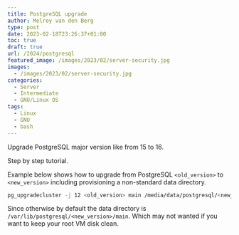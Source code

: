 ```yaml
---
title: PostgreSQL upgrade
author: Melroy van den Berg
type: post
date: 2023-02-18T23:26:37+01:00
toc: true
draft: true
url: /2024/postgresql
featured_image: /images/2023/02/server-security.jpg
images:
  - /images/2023/02/server-security.jpg
categories:
  - Server
  - Intermediate
  - GNU/Linux OS
tags:
  - Linux
  - GNU
  - bash
---
```


Upgrade PostgreSQL major version like from 15 to 16.

Step by step tutorial.

Example below shows how to upgrade from PostgreSQL `<old_version>` to `<new_version>` including provisioning a non-standard data directory.

```sh
pg_upgradecluster -j 12 <old_version> main /media/data/postgresql/<new_version>/main
```

Since otherwise by default the data directory is `/var/lib/postgresql/<new_version>/main`. Which may not wanted if you want to keep your root VM disk clean.
